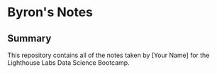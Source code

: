 # Byron's Notes
## Summary 

This repository contains all of the notes taken by [Your Name] for the Lighthouse Labs Data Science Bootcamp.
